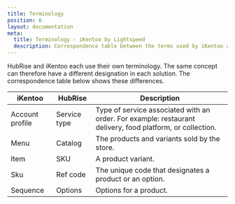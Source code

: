 ```yaml
---
title: Terminology
position: 6
layout: documentation
meta:
  title: Terminology - iKentoo by Lightspeed
  description: Correspondence table between the terms used by iKentoo and those used by HubRise.
---
```


HubRise and iKentoo each use their own terminology. The same concept can therefore have a different designation in each solution. The correspondence table below shows these differences.

| iKentoo         | HubRise      | Description                                                                                               |
| --------------- | ------------ | --------------------------------------------------------------------------------------------------------- |
| Account profile | Service type | Type of service associated with an order. For example: restaurant delivery, food platform, or collection. |
| Menu            | Catalog      | The products and variants sold by the store.                                                              |
| Item            | SKU          | A product variant.                                                                                        |
| Sku             | Ref code     | The unique code that designates a product or an option.                                                   |
| Sequence        | Options      | Options for a product.                                                                                    |
